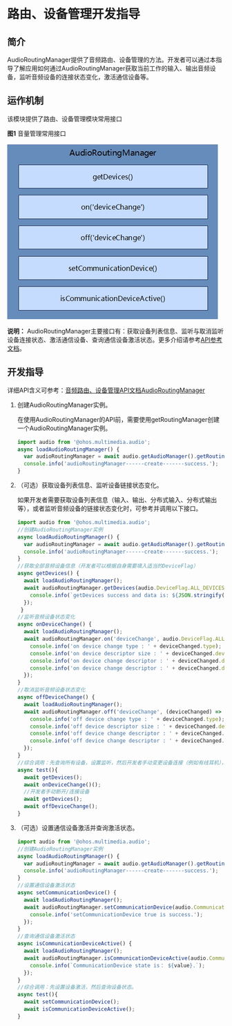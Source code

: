 # 路由、设备管理开发指导

## 简介

AudioRoutingManager提供了音频路由、设备管理的方法。开发者可以通过本指导了解应用如何通过AudioRoutingManager获取当前工作的输入、输出音频设备，监听音频设备的连接状态变化，激活通信设备等。

## 运作机制

该模块提供了路由、设备管理模块常用接口

**图1** 音量管理常用接口

![zh-ch_image_audio_routing_manager](figures/zh-ch_image_audio_routing_manager.png)

**说明：** AudioRoutingManager主要接口有：获取设备列表信息、监听与取消监听设备连接状态、激活通信设备、查询通信设备激活状态。更多介绍请参考[API参考文档](../reference/apis/js-apis-audio.md)。


## 开发指导

详细API含义可参考：[音频路由、设备管理API文档AudioRoutingManager](../reference/apis/js-apis-audio.md#audioroutingmanager9)

1. 创建AudioRoutingManager实例。

   在使用AudioRoutingManager的API前，需要使用getRoutingManager创建一个AudioRoutingManager实例。

   ```js
   import audio from '@ohos.multimedia.audio';
   async loadAudioRoutingManager() {
     var audioRoutingManager = await audio.getAudioManager().getRoutingManager();
     console.info('audioRoutingManager------create-------success.');
   }

   ```

2. （可选）获取设备列表信息、监听设备链接状态变化。
   
   如果开发者需要获取设备列表信息（输入、输出、分布式输入、分布式输出等），或者监听音频设备的链接状态变化时，可参考并调用以下接口。

   ```js
   import audio from '@ohos.multimedia.audio';
   //创建AudioRoutingManager实例
   async loadAudioRoutingManager() {
     var audioRoutingManager = await audio.getAudioManager().getRoutingManager();
     console.info('audioRoutingManager------create-------success.');
   }
   //获取全部音频设备信息（开发者可以根据自身需要填入适当的DeviceFlag）
   async getDevices() {
     await loadAudioRoutingManager();
     await audioRoutingManager.getDevices(audio.DeviceFlag.ALL_DEVICES_FLAG).then((data) => {
       console.info(`getDevices success and data is: ${JSON.stringify(data)}.`);
     });
    }
   //监听音频设备状态变化 
   async onDeviceChange() {  
     await loadAudioRoutingManager();
     await audioRoutingManager.on('deviceChange', audio.DeviceFlag.ALL_DEVICES_FLAG, (deviceChanged) => {
       console.info('on device change type : ' + deviceChanged.type);
       console.info('on device descriptor size : ' + deviceChanged.deviceDescriptors.length);
       console.info('on device change descriptor : ' + deviceChanged.deviceDescriptors[0].deviceRole);
       console.info('on device change descriptor : ' + deviceChanged.deviceDescriptors[0].deviceType);
     });
   }
   //取消监听音频设备状态变化
   async offDeviceChange() {  
     await loadAudioRoutingManager();
     await audioRoutingManager.off('deviceChange', (deviceChanged) => {
       console.info('off device change type : ' + deviceChanged.type);
       console.info('off device descriptor size : ' + deviceChanged.deviceDescriptors.length);
       console.info('off device change descriptor : ' + deviceChanged.deviceDescriptors[0].deviceRole);
       console.info('off device change descriptor : ' + deviceChanged.deviceDescriptors[0].deviceType);
     });
   }
   //综合调用：先查询所有设备，设置监听，然后开发者手动变更设备连接（例如有线耳机），再次查询所有设备，最后取消设备状态变化的监听。
   async test(){  
     await getDevices();
     await onDeviceChange()();
     //开发者手动断开/连接设备
     await getDevices();
     await offDeviceChange();
   }
   ```

3. （可选）设置通信设备激活并查询激活状态。

   ```js
   import audio from '@ohos.multimedia.audio';
   //创建AudioRoutingManager实例
   async loadAudioRoutingManager() {
     var audioRoutingManager = await audio.getAudioManager().getRoutingManager();
     console.info('audioRoutingManager------create-------success.');
   }
   //设置通信设备激活状态
   async setCommunicationDevice() {  
     await loadAudioRoutingManager();
     await audioRoutingManager.setCommunicationDevice(audio.CommunicationDeviceType.SPEAKER, true).then(() => {
       console.info('setCommunicationDevice true is success.');
     });
   }
   //查询通信设备激活状态
   async isCommunicationDeviceActive() {   
     await loadAudioRoutingManager();
     await audioRoutingManager.isCommunicationDeviceActive(audio.CommunicationDeviceType.SPEAKER).then((value) => {
       console.info(`CommunicationDevice state is： ${value}.`);
     });
   }
   //综合调用：先设置设备激活，然后查询设备状态。
   async test(){  
     await setCommunicationDevice();
     await isCommunicationDeviceActive();
   }
   ```   

